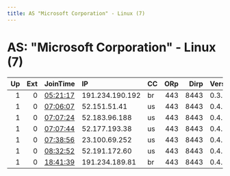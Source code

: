 ```yaml
---
title: AS "Microsoft Corporation" - Linux (7)
---
```


# AS: "Microsoft Corporation" - Linux (7)

|   Up |   Ext | JoinTime                                                                                            | IP              | CC   |   ORp |   Dirp | Version   | Contact   | Nickname   |   eFamMembers |
|-----:|------:|:----------------------------------------------------------------------------------------------------|:----------------|:-----|------:|-------:|:----------|:----------|:-----------|--------------:|
|    1 |     0 | [05:21:17](https://metrics.torproject.org/rs.html#details/C464E5E4A720654A632D68894677F78B30C5A982) | 191.234.190.192 | br   |   443 |   8443 | 0.3.5.8   | None      | Unnamed    |             1 |
|    1 |     0 | [07:06:07](https://metrics.torproject.org/rs.html#details/5FFD4D289774A72CE87FD2F4B79CC566A5875442) | 52.151.51.41    | us   |   443 |   8443 | 0.4.1.6   | None      | Unnamed    |             1 |
|    1 |     0 | [07:07:24](https://metrics.torproject.org/rs.html#details/BB10973C9D031721A3DE2F958C024C9FA3FF82D6) | 52.183.96.188   | us   |   443 |   8443 | 0.4.1.6   | None      | Unnamed    |             1 |
|    1 |     0 | [07:07:44](https://metrics.torproject.org/rs.html#details/EF2F947BA90BAD72A46CE21A152870498F4C88D3) | 52.177.193.38   | us   |   443 |   8443 | 0.4.1.6   | None      | Unnamed    |             1 |
|    1 |     0 | [07:38:56](https://metrics.torproject.org/rs.html#details/BE9175FFAC0AA720554809DF22550C9CCEBAC925) | 23.100.69.252   | us   |   443 |   8443 | 0.4.1.6   | None      | Unnamed    |             1 |
|    1 |     0 | [08:32:52](https://metrics.torproject.org/rs.html#details/8165A8524E9775AFCF346CD3BA4089454EBF73B5) | 52.191.172.60   | us   |   443 |   8443 | 0.4.1.6   | None      | Unnamed    |             1 |
|    1 |     0 | [18:41:39](https://metrics.torproject.org/rs.html#details/EE046FCAEFD37D5FF14218FF6F779D90FC974935) | 191.234.189.81  | br   |   443 |   8443 | 0.4.1.6   | None      | Unnamed    |             1 |
